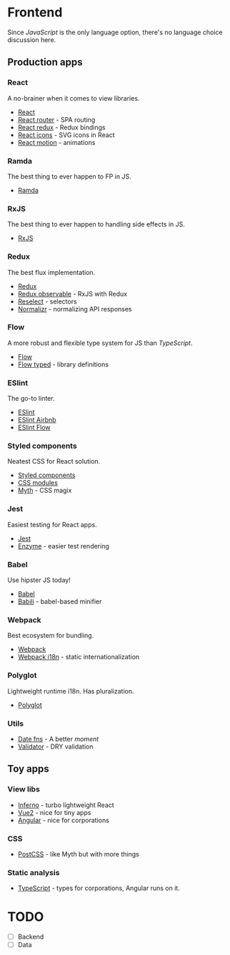 # Frontend

Since _JavaScript_ is the only language option, there's no language choice discussion here.

## Production apps

### React
A no-brainer when it comes to view libraries.

* [React](https://github.com/facebook/react)
* [React router](https://github.com/ReactTraining/react-router) - SPA routing
* [React redux](https://github.com/reactjs/react-redux) - Redux bindings
* [React icons](https://github.com/gorangajic/react-icons) - SVG icons in React
* [React motion](https://github.com/chenglou/react-motion) - animations

### Ramda
The best thing to ever happen to FP in JS.

* [Ramda](https://github.com/ramda/ramda)

### RxJS
The best thing to ever happen to handling side effects in JS.

* [RxJS](https://github.com/ReactiveX/rxjs)

### Redux
The best flux implementation.

* [Redux](https://github.com/reactjs/redux)
* [Redux observable](https://github.com/redux-observable/redux-observable) - RxJS with Redux
* [Reselect](https://github.com/reactjs/reselect) - selectors
* [Normalizr](https://github.com/paularmstrong/normalizr) - normalizing API responses

### Flow
A more robust and flexible type system for JS than _TypeScript_.

* [Flow](https://github.com/facebook/flow)
* [Flow typed](https://github.com/flowtype/flow-typed) - library definitions

### ESlint
The go-to linter.

* [ESlint](https://github.com/eslint/eslint)
* [ESlint Airbnb](https://github.com/airbnb/javascript/tree/master/packages/eslint-config-airbnb)
* [ESlint Flow](https://github.com/gajus/eslint-plugin-flowtype)

### Styled components
Neatest CSS for React solution.

* [Styled components](https://github.com/styled-components/styled-components)
* [CSS modules](https://github.com/css-modules/css-modules)
* [Myth](https://github.com/segmentio/myth) - CSS magix

### Jest
Easiest testing for React apps.

* [Jest](https://github.com/facebook/jest)
* [Enzyme](https://github.com/airbnb/enzyme) - easier test rendering

### Babel
Use hipster JS today!

* [Babel](https://github.com/babel/babel)
* [Babili](https://github.com/babel/babili) - babel-based minifier

### Webpack
Best ecosystem for bundling.

* [Webpack](https://github.com/webpack/webpack)
* [Webpack i18n](https://github.com/webpack-contrib/i18n-webpack-plugin) - static internationalization

### Polyglot
Lightweight runtime i18n. Has pluralization.

* [Polyglot](https://github.com/airbnb/polyglot.js)

### Utils
* [Date fns](https://github.com/date-fns/date-fns) - A better _moment_
* [Validator](https://github.com/chriso/validator.js) - DRY validation

## Toy apps

### View libs
* [Inferno](https://github.com/infernojs/inferno) - turbo lightweight React
* [Vue2](https://github.com/vuejs/vue) - nice for tiny apps
* [Angular](https://github.com/angular/angular) - nice for corporations

### CSS
* [PostCSS](https://github.com/postcss/postcss) - like Myth but with more things

### Static analysis
* [TypeScript](https://github.com/Microsoft/TypeScript) - types for corporations, Angular runs on it.

# TODO
- [ ] Backend
- [ ] Data
